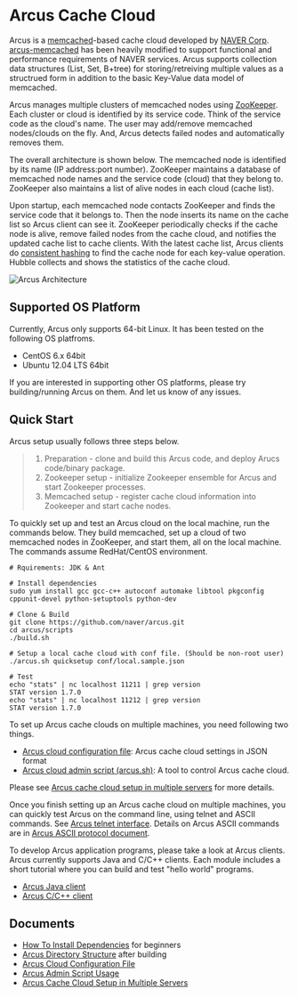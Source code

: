 Arcus Cache Cloud
=================

Arcus is a [memcached][memcached]-based cache cloud developed by [NAVER Corp][naver].
[arcus-memcached](https://github.com/naver/arcus-memcached) has been heavily modified
to support functional and performance requirements of NAVER services.
Arcus supports collection data structures (List, Set, B+tree)
for storing/retreiving multiple values as a structrued form
in addition to the basic Key-Value data model of memcached.

Arcus manages multiple clusters of memcached nodes using [ZooKeeper][zookeeper].
Each cluster or cloud is identified by its service code.  Think of the service code as the cloud's name.
The user may add/remove memcached nodes/clouds on the fly.  And, Arcus detects failed nodes and automatically removes them.

The overall architecture is shown below. 
The memcached node is identified by its name (IP address:port number).
ZooKeeper maintains a database of memcached node names and the service code (cloud) that they belong to.
ZooKeeper also maintains a list of alive nodes in each cloud (cache list).

Upon startup, each memcached node contacts ZooKeeper and finds the service code that it belongs to.
Then the node inserts its name on the cache list so Arcus client can see it.
ZooKeeper periodically checks if the cache node is alive, remove failed nodes from the cache cloud, and notifies the updated cache list to cache clients.
With the latest cache list,
Arcus clients do [consistent hashing][consistent hashing] to find the cache node 
for each key-value operation.
Hubble collects and shows the statistics of the cache cloud.

![Arcus Architecture](https://raw.githubusercontent.com/naver/arcus/master/docs/images/arcus-architecture.png)

[naver]: http://www.naver.com "Naver"
[zookeeper]: http://zookeeper.apache.org "ZooKeeper"
[memcached]: http://www.memcached.org "Memcached"
[consistent hashing]: http://en.wikipedia.org/wiki/Consistent_hashing "Consistent Hashing"

## Supported OS Platform

Currently, Arcus only supports 64-bit Linux.
It has been tested on the following OS platfroms.

* CentOS 6.x 64bit
* Ubuntu 12.04 LTS 64bit

If you are interested in supporting other OS platforms, please try building/running Arcus on them.
And let us know of any issues.

## Quick Start

Arcus setup usually follows three steps below.

> 1. Preparation - clone and build this Arcus code, and deploy Arucs code/binary package.
> 2. Zookeeper setup - initialize Zookeeper ensemble for Arcus and start Zookeeper processes.
> 3. Memcached setup - register cache cloud information into Zookeeper and start cache nodes.

To quickly set up and test an Arcus cloud on the local machine, run the commands below.
They build memcached, set up a cloud of two memcached nodes in ZooKeeper, and start them, all on the local machine.
The commands assume RedHat/CentOS environment.

```
# Rquirements: JDK & Ant

# Install dependencies
sudo yum install gcc gcc-c++ autoconf automake libtool pkgconfig cppunit-devel python-setuptools python-dev

# Clone & Build
git clone https://github.com/naver/arcus.git
cd arcus/scripts
./build.sh

# Setup a local cache cloud with conf file. (Should be non-root user)
./arcus.sh quicksetup conf/local.sample.json

# Test
echo "stats" | nc localhost 11211 | grep version
STAT version 1.7.0
echo "stats" | nc localhost 11212 | grep version
STAT version 1.7.0
```

To set up Arcus cache clouds on multiple machines, you need following two things.

* [Arcus cloud configuration file](docs/arcus-cloud-configuration-file.md): Arcus cache cloud settings in JSON format
* [Arcus cloud admin script (arcus.sh)](docs/arcus-admin-script-usage.md): A tool to control Arcus cache cloud.

Please see [Arcus cache cloud setup in multiple servers](docs/arcus-cloud-in-multiple-servers.md) for more details.

Once you finish setting up an Arcus cache cloud on multiple machines, you can quickly test Arcus on the command line,
using telnet and ASCII commands.
See [Arcus telnet interface](https://github.com/naver/arcus-memcached/blob/master/doc/arcus-telnet-interface.md).
Details on Arcus ASCII commands are in [Arcus ASCII protocol document](https://github.com/naver/arcus-memcached/blob/master/doc/arcus-ascii-protocol.md).

To develop Arcus application programs, please take a look at Arcus clients.
Arcus currently supports Java and C/C++ clients.  Each module includes a short tutorial
where you can build and test "hello world" programs.
- [Arcus Java client](https://github.com/naver/arcus-java-client)
- [Arcus C/C++ client](https://github.com/naver/arcus-c-client)


## Documents

- [How To Install Dependencies](docs/howto-install-dependencies.md) for beginners
- [Arcus Directory Structure](docs/arcus-directory-structure.md) after building
- [Arcus Cloud Configuration File](docs/arcus-cloud-configuration-file.md)
- [Arcus Admin Script Usage](docs/arcus-admin-script-usage.md)
- [Arcus Cache Cloud Setup in Multiple Servers](docs/arcus-cloud-in-multiple-servers.md) 

